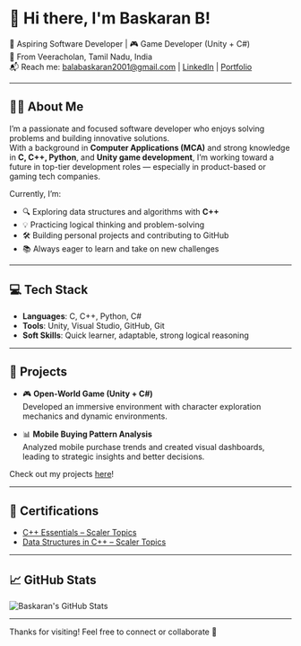# 👋 Hi there, I'm Baskaran B!

🎯 Aspiring Software Developer | 🎮 Game Developer (Unity + C#)  
📍 From Veeracholan, Tamil Nadu, India  
📬 Reach me: [balabaskaran2001@gmail.com](mailto:balabaskaran2001@gmail.com) | [LinkedIn](https://www.linkedin.com/in/baskaran001) | [Portfolio](https://baskaran01.github.io/baskaran_portfolio/)

---

## 👨‍💻 About Me

I’m a passionate and focused software developer who enjoys solving problems and building innovative solutions.  
With a background in **Computer Applications (MCA)** and strong knowledge in **C, C++, Python**, and **Unity game development**, I’m working toward a future in top-tier development roles — especially in product-based or gaming tech companies.

Currently, I’m:

- 🔍 Exploring data structures and algorithms with **C++**
- 💡 Practicing logical thinking and problem-solving
- 🛠️ Building personal projects and contributing to GitHub
- 📚 Always eager to learn and take on new challenges

---

## 💻 Tech Stack

- **Languages**: C, C++, Python, C#
- **Tools**: Unity, Visual Studio, GitHub, Git
- **Soft Skills**: Quick learner, adaptable, strong logical reasoning

---

## 🧠 Projects

- 🎮 **Open-World Game (Unity + C#)**  
  Developed an immersive environment with character exploration mechanics and dynamic environments.

- 📊 **Mobile Buying Pattern Analysis**  
  Analyzed mobile purchase trends and created visual dashboards, leading to strategic insights and better decisions.

Check out my projects [here](https://github.com/baskaran01?tab=repositories)!

---

## 📜 Certifications

- [C++ Essentials – Scaler Topics](https://drive.google.com/file/d/1Ut8cbyXehtmTseV-RA9tYxsavH39D185/view?usp=sharing)
- [Data Structures in C++ – Scaler Topics](https://drive.google.com/file/d/18uWrQGX4GKpSZBczNr15fP-xdBBvdmVm/view?usp=sharing)

---

## 📈 GitHub Stats

![Baskaran's GitHub Stats](https://github-readme-stats.vercel.app/api?username=baskaran01&show_icons=true&theme=tokyonight)

---

Thanks for visiting! Feel free to connect or collaborate 🤝
